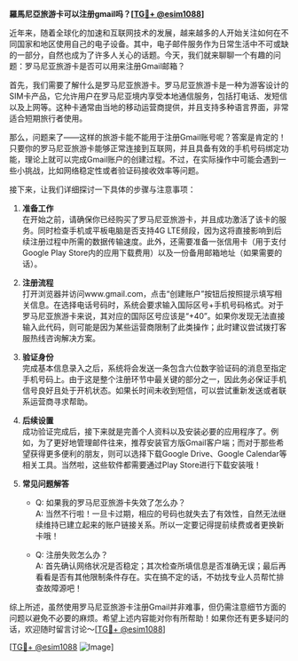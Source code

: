 **羅馬尼亞旅游卡可以注册gmail吗？[[TG💪+ @esim1088](https://t.me/s/esim1088)]**

近年来，随着全球化的加速和互联网技术的发展，越来越多的人开始关注如何在不同国家和地区使用自己的电子设备。其中，电子邮件服务作为日常生活中不可或缺的一部分，自然也成为了许多人关心的话题。今天，我们就来聊聊一个有趣的问题：罗马尼亚旅游卡是否可以用来注册Gmail邮箱？

首先，我们需要了解什么是罗马尼亚旅游卡。罗马尼亚旅游卡是一种为游客设计的SIM卡产品，它允许用户在罗马尼亚境内享受本地通信服务，包括打电话、发短信以及上网等。这种卡通常由当地的移动运营商提供，并且支持多种语言界面，非常适合短期旅行者使用。

那么，问题来了——这样的旅游卡能不能用于注册Gmail账号呢？答案是肯定的！只要你的罗马尼亚旅游卡能够正常连接到互联网，并且具备有效的手机号码绑定功能，理论上就可以完成Gmail账户的创建过程。不过，在实际操作中可能会遇到一些小挑战，比如网络稳定性或者验证码接收效率等问题。

接下来，让我们详细探讨一下具体的步骤与注意事项：

1. **准备工作**  
   在开始之前，请确保你已经购买了罗马尼亚旅游卡，并且成功激活了该卡的服务。同时检查手机或平板电脑是否支持4G LTE频段，因为这将直接影响到后续注册过程中所需的数据传输速度。此外，还需要准备一张信用卡（用于支付Google Play Store内的应用下载费用）以及一份备用邮箱地址（如果需要的话）。

2. **注册流程**  
   打开浏览器并访问www.gmail.com，点击“创建账户”按钮后按照提示填写相关信息。在选择电话号码时，系统会要求输入国际区号+手机号码格式。对于罗马尼亚旅游卡来说，其对应的国际区号应该是“+40”。如果你发现无法直接输入此代码，则可能是因为某些运营商限制了此类操作；此时建议尝试拨打客服热线咨询解决方案。

3. **验证身份**  
   完成基本信息录入之后，系统将会发送一条包含六位数字验证码的消息至指定手机号码上。由于这是整个注册环节中最关键的部分之一，因此务必保证手机信号良好且处于开机状态。如果长时间未收到短信，可以尝试重新发送或者联系运营商寻求帮助。

4. **后续设置**  
   成功验证完成后，接下来就是完善个人资料以及安装必要的应用程序了。例如，为了更好地管理邮件往来，推荐安装官方版Gmail客户端；而对于那些希望获得更多便利的朋友，则可以选择下载Google Drive、Google Calendar等相关工具。当然啦，这些软件都需要通过Play Store进行下载安装哦！

5. **常见问题解答**  
   - Q: 如果我的罗马尼亚旅游卡失效了怎么办？  
     A: 当然不行啦！一旦卡过期，相应的号码也就失去了有效性，自然无法继续维持已建立起来的账户链接关系。所以一定要记得提前续费或者更换新卡哦！  

   - Q: 注册失败怎么办？  
     A: 首先确认网络状况是否稳定；其次检查所填信息是否准确无误；最后再看看是否有其他限制条件存在。实在搞不定的话，不妨找专业人员帮忙排查故障源吧！

综上所述，虽然使用罗马尼亚旅游卡注册Gmail并非难事，但仍需注意细节方面的问题以避免不必要的麻烦。希望上述内容能对你有所帮助！如果你还有更多疑问的话，欢迎随时留言讨论～[[TG💪+ @esim1088](https://t.me/s/esim1088)]

[[TG💪+ @esim1088](https://t.me/s/esim1088) ![Image](https://i.postimg.cc/4NQfJmqS/Snipaste-2025-05-13-00-14-12.png)]